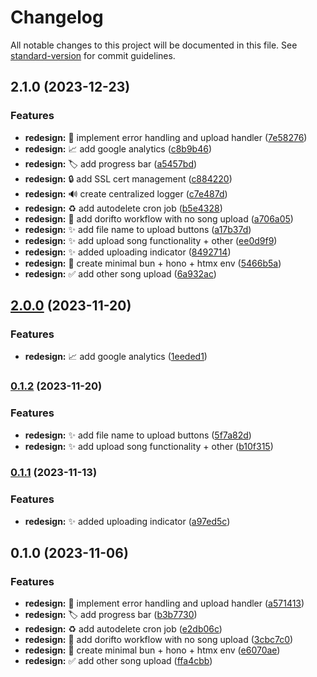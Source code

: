 # Changelog

All notable changes to this project will be documented in this file. See [standard-version](https://github.com/conventional-changelog/standard-version) for commit guidelines.

## 2.1.0 (2023-12-23)


### Features

* **redesign:** :art: implement error handling and upload handler ([7e58276](https://github.com/AideTechBot/dorifto.racing/commit/7e5827675dfa1f8addd39fb57a52b221b110ba7e))
* **redesign:** :chart_with_upwards_trend: add google analytics ([c8b9b46](https://github.com/AideTechBot/dorifto.racing/commit/c8b9b46fcf67fc8f650ffd88888bc232c37bebd7))
* **redesign:** :label: add progress bar ([a5457bd](https://github.com/AideTechBot/dorifto.racing/commit/a5457bdd34e59058a4350b0313deddfb1bd76d79))
* **redesign:** :lock: add SSL cert management ([c884220](https://github.com/AideTechBot/dorifto.racing/commit/c884220025a8f8f4d6479463ed37c232e092a01a))
* **redesign:** :loud_sound: create centralized logger ([c7e487d](https://github.com/AideTechBot/dorifto.racing/commit/c7e487d06ce2e1857ce93aa0b03926b5a896e00b))
* **redesign:** :recycle: add autodelete cron job ([b5e4328](https://github.com/AideTechBot/dorifto.racing/commit/b5e4328266daca3d97992185a1bf8bc72fe37dd7))
* **redesign:** :rotating_light: add dorifto workflow with no song upload ([a706a05](https://github.com/AideTechBot/dorifto.racing/commit/a706a05a48871817b9787087593d189a4c1f757b))
* **redesign:** :sparkles: add file name to upload buttons ([a17b37d](https://github.com/AideTechBot/dorifto.racing/commit/a17b37d0aad368dfa14f13914beaeef32bb6a0ce))
* **redesign:** :sparkles: add upload song functionality + other ([ee0d9f9](https://github.com/AideTechBot/dorifto.racing/commit/ee0d9f98c41915e9ed2be2dd0bd195a3b38458fd))
* **redesign:** :sparkles: added uploading indicator ([8492714](https://github.com/AideTechBot/dorifto.racing/commit/8492714259b1afe0d3d675f5fe3283353957d1ae))
* **redesign:** :tada: create minimal bun + hono + htmx env ([5466b5a](https://github.com/AideTechBot/dorifto.racing/commit/5466b5a17c6758a29835aac2e85ba4f65f05e74b))
* **redesign:** :white_check_mark: add other song upload ([6a932ac](https://github.com/AideTechBot/dorifto.racing/commit/6a932ac9468d65622fa59704faa61c1607f5edf8))

## [2.0.0](https://github.com/AideTechBot/dorifto.racing/compare/v0.1.2...v2.0.0) (2023-11-20)


### Features

* **redesign:** :chart_with_upwards_trend: add google analytics ([1eeded1](https://github.com/AideTechBot/dorifto.racing/commit/1eeded106fbb108fe996df76bcada70074635479))

### [0.1.2](https://github.com/AideTechBot/dorifto.racing/compare/v0.1.1...v0.1.2) (2023-11-20)


### Features

* **redesign:** :sparkles: add file name to upload buttons ([5f7a82d](https://github.com/AideTechBot/dorifto.racing/commit/5f7a82ddd71c508bd2f65be433d47a9491b3f18a))
* **redesign:** :sparkles: add upload song functionality + other ([b10f315](https://github.com/AideTechBot/dorifto.racing/commit/b10f31588a4ec701c8f11355a61155e6a15f389d))

### [0.1.1](https://github.com/AideTechBot/dorifto.racing/compare/v0.1.0...v0.1.1) (2023-11-13)


### Features

* **redesign:** :sparkles: added uploading indicator ([a97ed5c](https://github.com/AideTechBot/dorifto.racing/commit/a97ed5cb277ae9be8a8571ab297b101e144dde2c))

## 0.1.0 (2023-11-06)


### Features

* **redesign:** :art: implement error handling and upload handler ([a571413](https://github.com/AideTechBot/dorifto.racing/commit/a571413292269199617a13c745272357c41f8b16))
* **redesign:** :label: add progress bar ([b3b7730](https://github.com/AideTechBot/dorifto.racing/commit/b3b77305d8645b522464dd4d880ab62c8e414468))
* **redesign:** :recycle: add autodelete cron job ([e2db06c](https://github.com/AideTechBot/dorifto.racing/commit/e2db06cf5a15219c6162302d4ca19ccab11968b7))
* **redesign:** :rotating_light: add dorifto workflow with no song upload ([3cbc7c0](https://github.com/AideTechBot/dorifto.racing/commit/3cbc7c09473c18082d8bcdddc1d69dabd04943b3))
* **redesign:** :tada: create minimal bun + hono + htmx env ([e6070ae](https://github.com/AideTechBot/dorifto.racing/commit/e6070ae6647538832a1496bf6f2f05f5a68486e5))
* **redesign:** :white_check_mark: add other song upload ([ffa4cbb](https://github.com/AideTechBot/dorifto.racing/commit/ffa4cbb37ec7f607ed2df6210dfd83508dd4e019))
